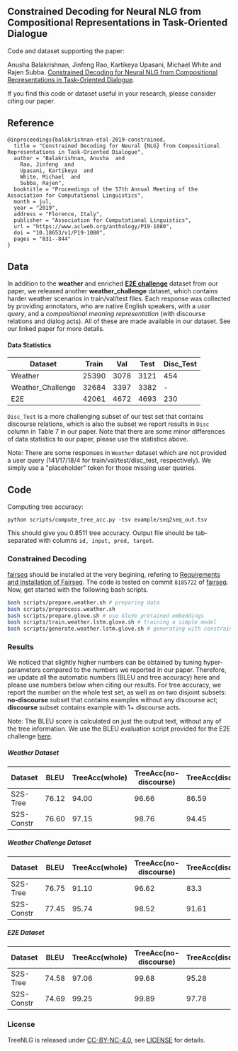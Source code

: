 ## Constrained Decoding for Neural NLG from Compositional Representations in Task-Oriented Dialogue

Code and dataset supporting the paper:

Anusha Balakrishnan, Jinfeng Rao, Kartikeya Upasani, Michael White and Rajen Subba. [Constrained Decoding for Neural NLG from Compositional Representations in Task-Oriented Dialogue](https://www.aclweb.org/anthology/P19-1080/).

If you find this code or dataset useful in your research, please consider citing our paper.

## Reference

```
@inproceedings{balakrishnan-etal-2019-constrained,
  title = "Constrained Decoding for Neural {NLG} from Compositional Representations in Task-Oriented Dialogue",
  author = "Balakrishnan, Anusha  and
    Rao, Jinfeng  and
    Upasani, Kartikeya  and
    White, Michael  and
    Subba, Rajen",
  booktitle = "Proceedings of the 57th Annual Meeting of the Association for Computational Linguistics",
  month = jul,
  year = "2019",
  address = "Florence, Italy",
  publisher = "Association for Computational Linguistics",
  url = "https://www.aclweb.org/anthology/P19-1080",
  doi = "10.18653/v1/P19-1080",
  pages = "831--844"
}
```

## Data

In addition to the **weather** and enriched **[E2E challenge](https://github.com/tuetschek/e2e-dataset)** dataset from our paper, we released another **weather_challenge** dataset, which contains harder weather scenarios in train/val/test files.
Each response was collected by providing annotators, who are native English speakers, with a *user query*, and a *compositional meaning representation* (with discourse relations and dialog acts). All of these are made available in our dataset. See our linked paper for more details.

#### Data Statistics

Dataset           | Train | Val  | Test | Disc_Test
-------           | ----- | ---  | ---- | ---------
Weather           | 25390 | 3078 | 3121 | 454
Weather_Challenge | 32684 | 3397 | 3382 | -
E2E               | 42061 | 4672 | 4693 | 230

`Disc_Test` is a more challenging subset of our test set that contains discourse relations, which is also the subset we report results in `Disc` column in Table 7 in our paper. Note that there are some minor differences of data statistics to our paper, please use the statistics above.

Note: There are some responses in `Weather` dataset which are not provided a user query (141/17/18/4 for train/val/test/disc_test, respectively).  We simply use a "placeholder" token for those missing user queries.

## Code

Computing tree accuracy:

```
python scripts/compute_tree_acc.py -tsv example/seq2seq_out.tsv
```

This should give you 0.8511 tree accuracy. Output file should be tab-separated with columns `id, input, pred, target`.

### Constrained Decoding

[fairseq](https://github.com/pytorch/fairseq) should be installed at the very begining, refering to [Requirements and Installation of Fairseq](https://github.com/pytorch/fairseq#requirements-and-installation). The code is tested on commit `8185722` of [fairseq](https://github.com/pytorch/fairseq). Now, get started with the following bash scripts.

```bash
bash scripts/prepare.weather.sh # preparing data
bash scripts/preprocess.weather.sh
bash scripts/prepare.glove.sh # use GloVe pretained embeddings
bash scripts/train.weather.lstm.glove.sh # training a simple model
bash scripts/generate.weather.lstm.glove.sh # generating with constrainted decoding
```

### Results

We noticed that slightly higher numbers can be obtained by tuning hyper-parameters compared to the numbers we reported in our paper. Therefore, we update all the automatic numbers (BLEU and tree accuracy) here and please use numbers below when citing our results. For tree accuracy, we report the number on the whole test set, as well as on two disjoint subsets: **no-discourse** subset that contains examples without any discourse act; **discourse** subset contains example with 1+ discourse acts.

Note: The BLEU score is calculated on just the output text, without any of the tree information. We use the BLEU evaluation script provided for the E2E challenge [here](https://github.com/tuetschek/e2e-metrics).

##### Weather Dataset

Dataset    | BLEU  | TreeAcc(whole) | TreeAcc(no-discourse) | TreeAcc(discourse)
-------    | ----  | -------------- | --------------------- | ------------------
S2S-Tree   | 76.12 | 94.00          | 96.66                 | 86.59
S2S-Constr | 76.60 | 97.15          | 98.76                 | 94.45

##### Weather Challenge Dataset

Dataset    | BLEU  | TreeAcc(whole) | TreeAcc(no-discourse) | TreeAcc(discourse)
-------    | ----  | -------------- | --------------------- | ------------------
S2S-Tree   | 76.75 | 91.10          | 96.62                 | 83.3
S2S-Constr | 77.45 | 95.74          | 98.52                 | 91.61

##### E2E Dataset

Dataset    | BLEU  | TreeAcc(whole) | TreeAcc(no-discourse) | TreeAcc(discourse)
-------    | ----  | -------------- | --------------------- | ------------------
S2S-Tree   | 74.58 | 97.06          | 99.68                 | 95.28
S2S-Constr | 74.69 | 99.25          | 99.89                 | 97.78

### License

TreeNLG is released under [CC-BY-NC-4.0](https://creativecommons.org/licenses/by-nc/4.0/legalcode), see [LICENSE](LICENSE.md) for details.
